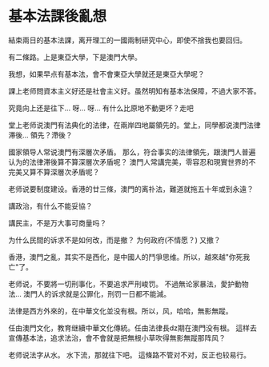 基本法課後亂想
=============


結束兩日的基本法課，离开理工的一國兩制研究中心，即使不捨我也要回归。

有二條路。上是東亞大學，下是澳門大學。

我想，如果早点有基本法，會不會東亞大學就还是東亞大學呢？

課上老师問資本主义好还是社會主义好。虽然明知有基本法保障，不過大家不答。

究竟向上还是往下… 呀… 呀… 有什么比原地不動更坏？走吧

堂上老师说澳門有法典化的法律，在兩岸四地屬領先的。堂上，同學都说澳門法律滞後… 領先？滯後？

國家領导人常说澳門有深層次矛盾。 那么，符合事实的法律領先，跟澳門人普遍认为的法律滞後算不算深層次矛盾呢？ 澳門人常講完美，零容忍和現實世界的不完美又算不算深層次矛盾呢？

老师说要制度建设。香港的廿三條，澳門的离䃼法，難道就拖五十年或到永遠？

講政治，有什么不能妥協？

講民主，不是万大事可商量吗？

为什么民間的诉求不是如何改，而是撤？ 为何政府(不情愿？) 又撤？

香港，澳門之亂，其实不是西化，是中國人的鬥爭思维。所以，越來越"你死我亡"了。

老师说，不要將一切刑事化，不要追求严刑峻罚。 不過無论家暴法，愛护動物法… 澳門人的诉求就是公罪化，刑罚一日都不能減。

法律是西方外來的，在中華文化並没有根。所以，风，哈哈，無影無蹤。

任由澳門文化，教育继續中華文化傳統。任由法律長dz期在澳門没有根。 這样去宣傳基本法，追求法治，會不會就是把無根小草吹得無影無蹤那阵风？

老师说法字从水。 水下流，那就往下吧。 這條路不管对不对，反正也较易行。 
